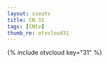 ```yaml
--- 
layout: sieutv
title: CN 31
tags: [CNtv]
thumb_re: otvcloud31
---
```

{% include otvcloud key="31" %} 
